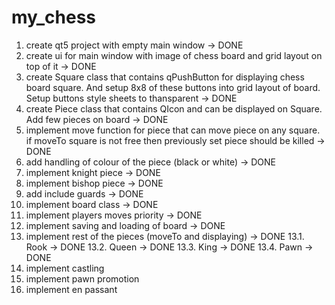# my_chess

1.  create qt5 project with empty main window -> DONE
2.  create ui for main window with image of chess board and grid layout on top of it -> DONE
3.  create Square class that contains qPushButton for displaying chess board square. And setup 8x8 of these buttons into grid layout of board. Setup buttons style sheets to thansparent -> DONE
4.  create Piece class that contains QIcon and can be displayed on Square. Add few pieces on board -> DONE
5.  implement move function for piece that can move piece on any square. if moveTo square is not free then previously set piece should be killed -> DONE
6.  add handling of colour of the piece (black or white) -> DONE
7.  implement knight piece -> DONE
8.  implement bishop piece -> DONE
9.  add include guards -> DONE
10. implement board class -> DONE
11. implement players moves priority -> DONE
12. implement saving and loading of board -> DONE
13. implement rest of the pieces (moveTo and displaying) -> DONE
    13.1. Rook -> DONE
    13.2. Queen -> DONE
    13.3. King -> DONE
    13.4. Pawn -> DONE
14. implement castling
15. implement pawn promotion
16. implement en passant
